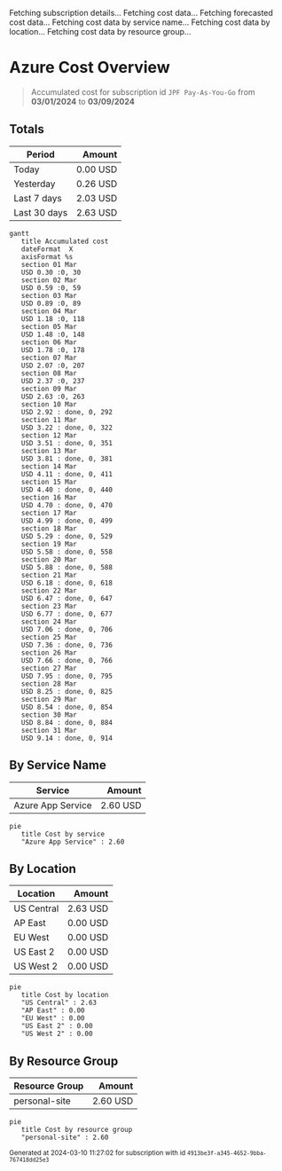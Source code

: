 Fetching subscription details...
Fetching cost data...
Fetching forecasted cost data...
Fetching cost data by service name...
Fetching cost data by location...
Fetching cost data by resource group...
# Azure Cost Overview

> Accumulated cost for subscription id `JPF Pay-As-You-Go` from **03/01/2024** to **03/09/2024**

## Totals

|Period|Amount|
|---|---:|
|Today|0.00 USD|
|Yesterday|0.26 USD|
|Last 7 days|2.03 USD|
|Last 30 days|2.63 USD|

```mermaid
gantt
   title Accumulated cost
   dateFormat  X
   axisFormat %s
   section 01 Mar
   USD 0.30 :0, 30
   section 02 Mar
   USD 0.59 :0, 59
   section 03 Mar
   USD 0.89 :0, 89
   section 04 Mar
   USD 1.18 :0, 118
   section 05 Mar
   USD 1.48 :0, 148
   section 06 Mar
   USD 1.78 :0, 178
   section 07 Mar
   USD 2.07 :0, 207
   section 08 Mar
   USD 2.37 :0, 237
   section 09 Mar
   USD 2.63 :0, 263
   section 10 Mar
   USD 2.92 : done, 0, 292
   section 11 Mar
   USD 3.22 : done, 0, 322
   section 12 Mar
   USD 3.51 : done, 0, 351
   section 13 Mar
   USD 3.81 : done, 0, 381
   section 14 Mar
   USD 4.11 : done, 0, 411
   section 15 Mar
   USD 4.40 : done, 0, 440
   section 16 Mar
   USD 4.70 : done, 0, 470
   section 17 Mar
   USD 4.99 : done, 0, 499
   section 18 Mar
   USD 5.29 : done, 0, 529
   section 19 Mar
   USD 5.58 : done, 0, 558
   section 20 Mar
   USD 5.88 : done, 0, 588
   section 21 Mar
   USD 6.18 : done, 0, 618
   section 22 Mar
   USD 6.47 : done, 0, 647
   section 23 Mar
   USD 6.77 : done, 0, 677
   section 24 Mar
   USD 7.06 : done, 0, 706
   section 25 Mar
   USD 7.36 : done, 0, 736
   section 26 Mar
   USD 7.66 : done, 0, 766
   section 27 Mar
   USD 7.95 : done, 0, 795
   section 28 Mar
   USD 8.25 : done, 0, 825
   section 29 Mar
   USD 8.54 : done, 0, 854
   section 30 Mar
   USD 8.84 : done, 0, 884
   section 31 Mar
   USD 9.14 : done, 0, 914
```

## By Service Name

|Service|Amount|
|---|---:|
|Azure App Service|2.60 USD|

```mermaid
pie
   title Cost by service
   "Azure App Service" : 2.60
```

## By Location

|Location|Amount|
|---|---:|
|US Central|2.63 USD|
|AP East|0.00 USD|
|EU West|0.00 USD|
|US East 2|0.00 USD|
|US West 2|0.00 USD|

```mermaid
pie
   title Cost by location
   "US Central" : 2.63
   "AP East" : 0.00
   "EU West" : 0.00
   "US East 2" : 0.00
   "US West 2" : 0.00
```

## By Resource Group

|Resource Group|Amount|
|---|---:|
|personal-site|2.60 USD|

```mermaid
pie
   title Cost by resource group
   "personal-site" : 2.60
```

<sup>Generated at 2024-03-10 11:27:02 for subscription with id `4913be3f-a345-4652-9bba-767418dd25e3`</sup>
